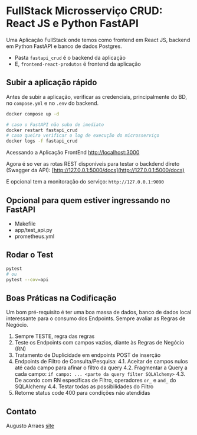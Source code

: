 # FullStack Microsserviço CRUD: React JS e Python FastAPI

Uma Aplicação FullStack onde temos como frontend em React JS, backend em Python FastAPI e banco de dados Postgres.
- Pasta `fastapi_crud` é o backend da aplicação
- E, `frontend-react-produtos` é frontend da aplicação


## Subir a aplicação rápido

Antes de subir a aplicação, verificar as credenciais, principalmente do BD, no `compose.yml` e no `.env` do backend.

```bash
docker compose up -d

# caso o FastAPI não suba de imediato
docker restart fastapi_crud
# caso queira verificar o log de execução do microsserviço
docker logs -f fastapi_crud
```

Acessando a Aplicação FrontEnd [http://localhost:3000](http://localhost:3000)

Agora é so ver as rotas REST disponíveis para testar o backdend direto (Swagger da API): [http://127.0.0.1:5000/docs](http://127.0.0.1:5000/docs)

E opcional tem a monitoração do serviço: `http://127.0.0.1:9090`


## Opcional para quem estiver ingressando no FastAPI

- Makefile
- app/test_api.py
- prometheus.yml


## Rodar o Test

```bash
pytest
# ou
pytest --cov=api
```


## Boas Práticas na Codificação

Um bom pré-requisito é ter uma boa massa de dados, banco de dados local interessante para o consumo dos Endpoints.
Sempre avaliar as Regras de Negócio.

1. Sempre TESTE, regra das regras
2. Teste os Endpoints com campos vazios, diante às Regras de Negócio (RN)
3. Tratamento de Duplicidade em endpoints POST de inserção
4. Endpoints de Filtro de Consulta/Pesquisa:
4.1. Aceitar de campos nulos até cada campo para afinar o filtro da query
4.2. Fragmentar a Query a cada campo: `if campo: ... <parte da query filter SQLAlchemy>` 
4.3. De acordo com RN específicas de Filtro, operadores `or_` e `and_` do SQLAlchemy
4.4. Testar todas as possibilidades do Filtro
5. Retorne status code 400 para condições não atendidas


## Contato

Augusto Arraes
[site](http://linktr.ee/a.arraes)
